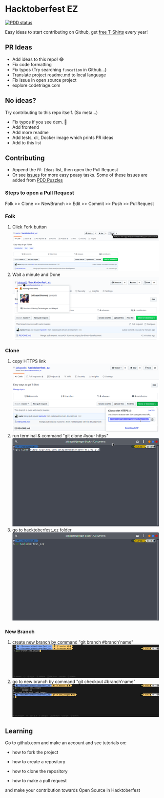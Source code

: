 # Hacktoberfest EZ

[![PDD status](http://www.0pdd.com/svg?name=narze/hacktoberfest_ez)](http://www.0pdd.com/p?name=narze/hacktoberfest_ez)

Easy ideas to start contributing on Github, get [free T-Shirts](http://hacktoberfest.digitalocean.com/) every year!

## PR Ideas

- Add ideas to this repo! 😂
- Fix code formatting
- Fix typos (Try searching `funcation` in Github...)
- Translate project readme.md to local language
- Fix issue in open source project
- explore codetriage.com

## No ideas?

Try contributing to this repo itself. (So meta...)

- Fix typos if you see dem. 👀
- Add frontend
- Add more readme
- Add tests, cli, Docker image which prints PR ideas
- Add to this list

## Contributing

- Append the `PR Ideas` list, then open the Pull Request
- Or see [issues](https://github.com/narze/hacktoberfest_ez/issues) for more easy peasy tasks. Some of these issues are added from [PDD Puzzles](http://www.0pdd.com/)

### Steps to open a Pull Request

<!-- @todo #1 We need to describe these steps with more detail to it. -->

Folk >> Clone >> NewBranch >> Edit >> Commit >> Push >> PullRequest

### Folk

1. Click Fork button
   ![Alt text](images/fork-1.png)
2. Wait a minute and Done
   ![Alt text](images/fork-2.png)

### Clone

1. copy HTTPS link
   ![Alt text](images/clone-1.png)
2. run terminal & command "git clone #your https"
   ![Alt text](images/clone-2.png)
3. go to hacktoberfest_ez folder
   ![Alt text](images/clone-3.png)

### New Branch

1. create new branch by command "git branch #branch'name"
   ![Alt text](images/branch-1.png)
2. go to new branch by command "git checkout #branch'name"
   ![Alt text](images/branch-2.png)

## Learning

Go to github.com and make an account and see tutorials on:

- how to fork the project

- how to create a repository
- how to clone the repository
- how to make a pull request

and make your contribution towards Open Source in Hacktoberfest
